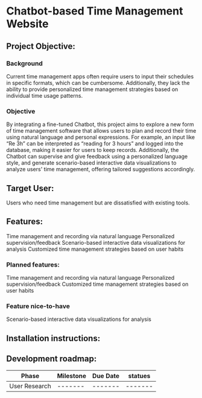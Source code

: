 # Chatbot-based Time Management Website

## Project Objective:
### Background
Current time management apps often require users to input their schedules in specific formats, which can be cumbersome. Additionally, they lack the ability to provide personalized time management strategies based on individual time usage patterns.

### Objective
By integrating a fine-tuned Chatbot, this project aims to explore a new form of time management software that allows users to plan and record their time using natural language and personal expressions. For example, an input like “Re 3h” can be interpreted as “reading for 3 hours” and logged into the database, making it easier for users to keep records. Additionally, the Chatbot can supervise and give feedback using a personalized language style, and generate scenario-based interactive data visualizations to analyze users' time management, offering tailored suggestions accordingly.

## Target User:
Users who need time management but are dissatisfied with existing tools.

## Features:
Time management and recording via natural language
Personalized supervision/feedback
Scenario-based interactive data visualizations for analysis
Customized time management strategies based on user habits

### Planned features:
Time management and recording via natural language
Personalized supervision/feedback
Customized time management strategies based on user habits

### Feature nice-to-have
Scenario-based interactive data visualizations for analysis

## Installation instructions:

## Development roadmap:

|Phase|Milestone|Due Date|statues|
|----------|----------|----------|----------|
|User Research|-------|-------|-------|
